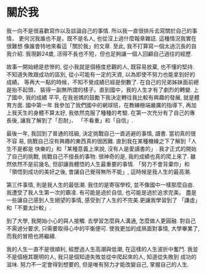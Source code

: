 # 關於我


我一向不是很喜歡寫作以及談論自己的事情. 所以我一直很排斥去寫關於自己的事情，
更何況我誰也不是，既不是名人, 也從沒上過什麼報章雜誌. 這種情況我實在很難想
像誰會特地來看這「關於我」的文章. 至此, 我不打算寫一個太過沉長的自我介紹. 
我現齡24歲, 活得不長也不短，但也足夠讓一個人回顧自己過往的經歷.

<!-- more -->

故事一開始總是悲慘的, 從小我就是個極度悲觀的人, 既容易放棄, 也不懂的堅持. 
不知道失敗跟成功的區別, 從小可能有一定的天資, 以為即使不努力也能拿到好的成績。
等再大一點的時候，不知不覺成績已經是倒數了. 在自己的兄弟姊妹面前總是抬不起頭，
裝得一副無所謂的樣子。直到國中，我的人生才有了劇烈的轉變. 上了國中, 我的成績
平平, 在我爸媽的鼓勵下我決定轉往我比較有興趣的發展, 就是體育方面. 國中第一年
我參加了我們國中的網球班，在教練極端嚴厲的指導下, 再加上我天生的身體不算太好, 
我依然克服了種種的考驗. 在第一次充分有了自己的專長後, 讓我了解到了「忍耐」、
「不看重」和「自信」.

最後一年, 我回到了普通的班級, 決定挑戰自己一直逃避的事情, 讀書. 當初真的很不容
易, 挑戰自己沒有興趣的東西真的很困難. 直到我在某種機緣之下了解到「人生不是都是
快樂的」和「某種意義上來說, 沒有人是愛讀書的」. 我才正式的開始了自己的挑戰, 
挑戰自己不擅長的事物. 很神奇的是, 我的成績也真的爬上來了. 雖然依然不是前幾名, 
但卻讓我體悟的人生最重要的事情. 「努力不會背棄你」和「領悟到成功的美好之後, 
會讓自己覺得無所不能」, 這時候是我人生的最高潮.

第三件事情, 則是我人生的最低潮. 我住的是寄宿學校, 並不像國中一樣那麼自由. 
我遭受了我人生第一次的霸凌. 有可能是過於自信, 也可能是過於追求完美。
盡是一些讓自己感到人生絕望的事情, 感受到了人生的不完美.更讓我學習到了
「謙虛」和「不要太計較」.

到了大學, 我開始小心的與人接觸. 去學習怎麼與人溝通, 怎麼做人更圓融. 對自己
不需過分要求, 只需要取得心中的平衡便可. 使我更加的成熟面對事情, 大學畢業了, 
而我的冒險也將繼續.

我的人生一直不是很順利, 經歷過人生高潮與低潮, 在這樣的人生波折中奮鬥. 
我並不是個極其聰明的人, 我只是個知道失敗並從中爬起來的人, 知道從失敗到
成功的滋味. 努力不一定會得到想要的, 但是唯有努力才能改變自己, 掌握自己的人生.

